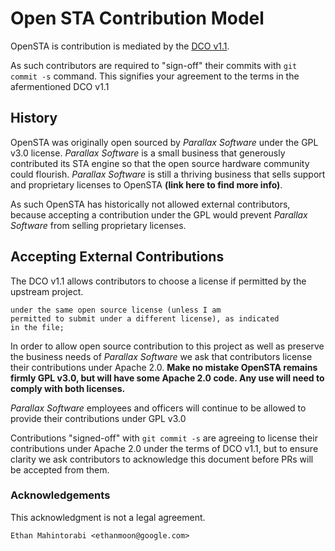 # Open STA Contribution Model

OpenSTA is contribution is mediated by the [DCO v1.1](https://developercertificate.org/). 

As such contributors are required to "sign-off" their commits with `git commit -s` command. 
This signifies your agreement to the terms in the afermentioned DCO v1.1

## History

OpenSTA was originally open sourced by *Parallax Software* under the GPL v3.0 license. 
*Parallax Software* is a small business that generously contributed its STA engine so
that the open source hardware community could flourish. *Parallax Software* is still
a thriving business that sells support and proprietary licenses to OpenSTA **(link here to
find more info)**.

As such OpenSTA has historically not allowed external contributors, because accepting a
contribution under the GPL would prevent *Parallax Software* from selling proprietary 
licenses.

## Accepting External Contributions

The DCO v1.1 allows contributors to choose a license if permitted by the upstream project.

```
under the same open source license (unless I am
permitted to submit under a different license), as indicated
in the file;
```

In order to allow open source contribution to this project as well as preserve the business
needs of *Parallax Software* we ask that contributors license their contributions under 
Apache 2.0. **Make no mistake OpenSTA remains firmly GPL v3.0, but will have some Apache 2.0
code. Any use will need to comply with both licenses.**

*Parallax Software* employees and officers will continue to be allowed to provide their contributions
under GPL v3.0

Contributions "signed-off" with `git commit -s` are agreeing to license their contributions
under Apache 2.0 under the terms of DCO v1.1, but to ensure clarity we 
ask contributors to acknowledge this document before PRs will be accepted from them.

### Acknowledgements

This acknowledgment is not a legal agreement.

```
Ethan Mahintorabi <ethanmoon@google.com>
```

